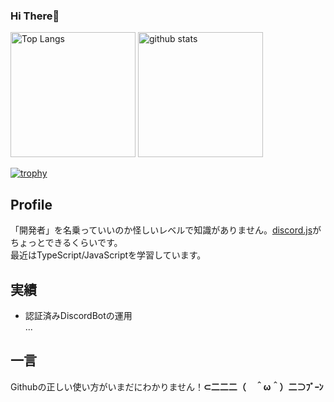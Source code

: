 ### Hi There👋

<p align="left"> 
  <img alt="Top Langs" height="200px" src="https://github-readme-stats.vercel.app/api/top-langs/?username=moticat&layout=compact&show_icons=true" />
  <img alt="github stats" height="200px" src="https://github-readme-stats.vercel.app/api?username=moticat&show_icons=true" />
</p>  
  
[![trophy](https://github-profile-trophy.vercel.app/?username=moticat&column=7
)](https://github.com/ryo-ma/github-profile-trophy)  

## Profile
「開発者」を名乗っていいのか怪しいレベルで知識がありません。[discord.js](https://discord.js.org)がちょっとできるくらいです。  
最近はTypeScript/JavaScriptを学習しています。  

## 実績
- 認証済みDiscordBotの運用  
...

## 一言
Githubの正しい使い方がいまだにわかりません！**⊂二二二（　＾ω＾）二⊃ﾌﾞｰﾝ**
